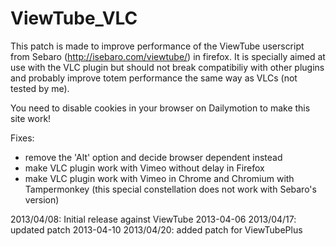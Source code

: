 ViewTube_VLC
============

This patch is made to improve performance of the ViewTube userscript from Sebaro 
(http://isebaro.com/viewtube/) in firefox.
It is specially aimed at use with the VLC plugin but should not break compatibiliy with other plugins
and probably improve totem performance the same way as VLCs (not tested by me).

You need to disable cookies in your browser on Dailymotion to make this site work!

Fixes:

- remove the 'Alt' option and decide browser dependent instead
- make VLC plugin work with Vimeo without delay in Firefox 
- make VLC plugin work with Vimeo in Chrome and Chromium with Tampermonkey
  (this special constellation does not work with Sebaro's version)

2013/04/08: Initial release against ViewTube 2013-04-06
2013/04/17: updated patch 2013-04-10
2013/04/20: added patch for ViewTubePlus

